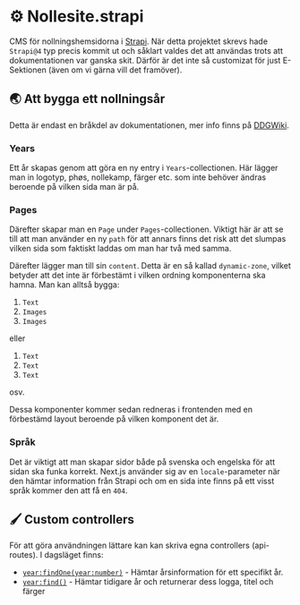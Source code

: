 # ⚙️ Nollesite.strapi

CMS för nollningshemsidorna i [Strapi](https://strapi.io).
När detta projektet skrevs hade `Strapi@4` typ precis kommit ut och såklart valdes det att användas trots att dokumentationen var ganska skit. Därför är det inte så customizat för just E-Sektionen (även om vi gärna vill det framöver).

## 🌏 Att bygga ett nollningsår

Detta är endast en bråkdel av dokumentationen, mer info finns på [DDGWiki](https://ddgwiki.esek.se/index.php/Nollningshemsidan).

### Years

Ett år skapas genom att göra en ny entry i `Years`-collectionen. Här lägger man in logotyp, phøs, nollekamp, färger etc. som inte behöver ändras beroende på vilken sida man är på.

### Pages

Därefter skapar man en `Page` under `Pages`-collectionen. Viktigt här är att se till att man använder en ny `path` för att annars finns det risk att det slumpas vilken sida som faktiskt laddas om man har två med samma.

Därefter lägger man till sin `content`. Detta är en så kallad `dynamic-zone`, vilket betyder att det inte är förbestämt i vilken ordning komponenterna ska hamna. Man kan alltså bygga:

1. `Text`
2. `Images`
3. `Images`

eller

1. `Text`
2. `Text`
3. `Text`

osv.

Dessa komponenter kommer sedan redneras i frontenden med en förbestämd layout beroende på vilken komponent det är.

### Språk

Det är viktigt att man skapar sidor både på svenska och engelska för att sidan ska funka korrekt. Next.js använder sig av en `locale`-parameter när den hämtar information från Strapi och om en sida inte finns på ett visst språk kommer den att få en `404`.

## 🖌 Custom controllers

För att göra användningen lättare kan kan skriva egna controllers (api-routes). I dagsläget finns:

- [`year:findOne(year:number)`](src/api/year/controllers/year.js) - Hämtar årsinformation för ett specifikt år.
- [`year:find()`](src/api/year/controllers/year.js) - Hämtar tidigare år och returnerar dess logga, titel och färger

